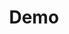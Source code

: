---
# Feel free to add content and custom Front Matter to this file.
# To modify the layout, see https://jekyllrb.com/docs/themes/#overriding-theme-defaults
title: Demo
layout: home
introTitle: |-
  Ich erstelle für Sie ansprechende
  Websiten und digitale Auftritte
introText: |-  
  Seit 2003 erstelle ich Websites für Betriebe, Produzenten, Akademiker, Restaurants, Onlineportale und vieles mehr. 

  *Alle Projekte haben eine Gemeinsamkeit - die Beratung ist immer persönlich und die digitale Auftritten wurden auf jeden Kunden persönlich zugeschnitten.*
greenTitle: |-
  Design.
  Aber Nachhaltig?
greenText: |-
  Gerne überprüfe ich Ihre bestehende Website, ob man sie nachhaltiger gestalten kann. Ein nachhaltiges Design ist möglich, performant und hilft der Umwelt.
aboutTitle: |-
  Hallo 
aboutText: |-
  Mein Name ist Stevan Wurm, ich bin Sozialarbeiter und Autodidakt in Sachen Web- und Digitaltechnologie aus Rödelsee.
  Besonders interessiert mich die Zugänglichkeit im Internet, oder anders ausgedrückt, wie man etwas so darstellt, dass man es sofort versteht.
  Es geht nicht darum, nur wenige Informationen zu bieten, sondern die vorhandenen Informationen so darzustellen und zu strukturieren, dass Ihre Zielgruppe sie auf Anhieb verstehen kann.
---